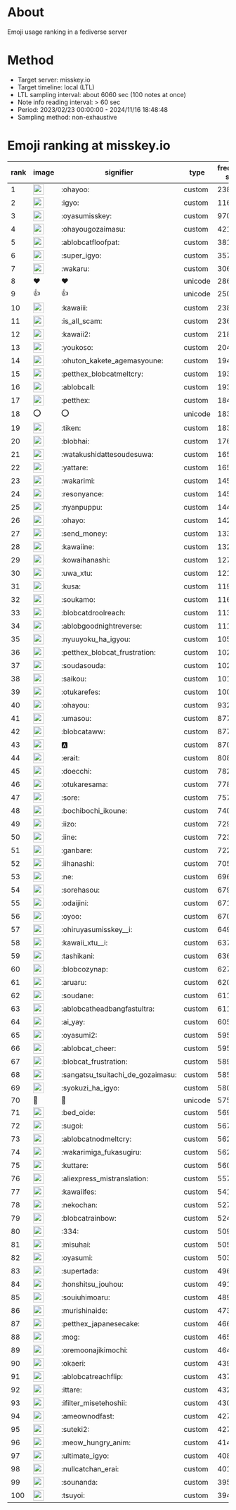 # About
Emoji usage ranking in a fediverse server

# Method
- Target server: misskey.io
- Target timeline: local (LTL)
- LTL sampling interval: about 6060 sec (100 notes at once)
- Note info reading interval: > 60 sec
- Period: 2023/02/23 00:00:00 - 2024/11/16 18:48:48 
- Sampling method: non-exhaustive

# Emoji ranking at misskey.io

|rank|image|signifier|type|frequency score|
|----|----|----|----|----|
|1|<img height="24" src="https://misskey.io/emoji/ohayoo.webp">|:ohayoo:|custom|238223|
|2|<img height="24" src="https://misskey.io/emoji/igyo.webp">|:igyo:|custom|116165|
|3|<img height="24" src="https://misskey.io/emoji/oyasumisskey.webp">|:oyasumisskey:|custom|97056|
|4|<img height="24" src="https://misskey.io/emoji/ohayougozaimasu.webp">|:ohayougozaimasu:|custom|42195|
|5|<img height="24" src="https://misskey.io/emoji/ablobcatfloofpat.webp">|:ablobcatfloofpat:|custom|38166|
|6|<img height="24" src="https://misskey.io/emoji/super_igyo.webp">|:super_igyo:|custom|35759|
|7|<img height="24" src="https://misskey.io/emoji/wakaru.webp">|:wakaru:|custom|30656|
|8|❤|❤|unicode|28629|
|9|👍|👍|unicode|25072|
|10|<img height="24" src="https://misskey.io/emoji/kawaiii.webp">|:kawaiii:|custom|23826|
|11|<img height="24" src="https://misskey.io/emoji/is_all_scam.webp">|:is_all_scam:|custom|23667|
|12|<img height="24" src="https://misskey.io/emoji/kawaii2.webp">|:kawaii2:|custom|21894|
|13|<img height="24" src="https://misskey.io/emoji/youkoso.webp">|:youkoso:|custom|20457|
|14|<img height="24" src="https://misskey.io/emoji/ohuton_kakete_agemasyoune.webp">|:ohuton_kakete_agemasyoune:|custom|19413|
|15|<img height="24" src="https://misskey.io/emoji/petthex_blobcatmeltcry.webp">|:petthex_blobcatmeltcry:|custom|19383|
|16|<img height="24" src="https://misskey.io/emoji/ablobcall.webp">|:ablobcall:|custom|19344|
|17|<img height="24" src="https://misskey.io/emoji/petthex.webp">|:petthex:|custom|18489|
|18|⭕|⭕|unicode|18349|
|19|<img height="24" src="https://misskey.io/emoji/tiken.webp">|:tiken:|custom|18322|
|20|<img height="24" src="https://misskey.io/emoji/blobhai.webp">|:blobhai:|custom|17658|
|21|<img height="24" src="https://misskey.io/emoji/watakushidattesoudesuwa.webp">|:watakushidattesoudesuwa:|custom|16536|
|22|<img height="24" src="https://misskey.io/emoji/yattare.webp">|:yattare:|custom|16513|
|23|<img height="24" src="https://misskey.io/emoji/wakarimi.webp">|:wakarimi:|custom|14594|
|24|<img height="24" src="https://misskey.io/emoji/resonyance.webp">|:resonyance:|custom|14588|
|25|<img height="24" src="https://misskey.io/emoji/nyanpuppu.webp">|:nyanpuppu:|custom|14441|
|26|<img height="24" src="https://misskey.io/emoji/ohayo.webp">|:ohayo:|custom|14238|
|27|<img height="24" src="https://misskey.io/emoji/send_money.webp">|:send_money:|custom|13390|
|28|<img height="24" src="https://misskey.io/emoji/kawaiine.webp">|:kawaiine:|custom|13264|
|29|<img height="24" src="https://misskey.io/emoji/kowaihanashi.webp">|:kowaihanashi:|custom|12773|
|30|<img height="24" src="https://misskey.io/emoji/uwa_xtu.webp">|:uwa_xtu:|custom|12108|
|31|<img height="24" src="https://misskey.io/emoji/kusa.webp">|:kusa:|custom|11918|
|32|<img height="24" src="https://misskey.io/emoji/soukamo.webp">|:soukamo:|custom|11667|
|33|<img height="24" src="https://misskey.io/emoji/blobcatdroolreach.webp">|:blobcatdroolreach:|custom|11382|
|34|<img height="24" src="https://misskey.io/emoji/ablobgoodnightreverse.webp">|:ablobgoodnightreverse:|custom|11118|
|35|<img height="24" src="https://misskey.io/emoji/nyuuyoku_ha_igyou.webp">|:nyuuyoku_ha_igyou:|custom|10506|
|36|<img height="24" src="https://misskey.io/emoji/petthex_blobcat_frustration.webp">|:petthex_blobcat_frustration:|custom|10285|
|37|<img height="24" src="https://misskey.io/emoji/soudasouda.webp">|:soudasouda:|custom|10254|
|38|<img height="24" src="https://misskey.io/emoji/saikou.webp">|:saikou:|custom|10160|
|39|<img height="24" src="https://misskey.io/emoji/otukarefes.webp">|:otukarefes:|custom|10001|
|40|<img height="24" src="https://misskey.io/emoji/ohayou.webp">|:ohayou:|custom|9320|
|41|<img height="24" src="https://misskey.io/emoji/umasou.webp">|:umasou:|custom|8778|
|42|<img height="24" src="https://misskey.io/emoji/blobcataww.webp">|:blobcataww:|custom|8774|
|43|<img height="24" src="https://misskey.io/emoji/a.webp">|:a:|custom|8704|
|44|<img height="24" src="https://misskey.io/emoji/erait.webp">|:erait:|custom|8084|
|45|<img height="24" src="https://misskey.io/emoji/doecchi.webp">|:doecchi:|custom|7825|
|46|<img height="24" src="https://misskey.io/emoji/otukaresama.webp">|:otukaresama:|custom|7789|
|47|<img height="24" src="https://misskey.io/emoji/sore.webp">|:sore:|custom|7570|
|48|<img height="24" src="https://misskey.io/emoji/bochibochi_ikoune.webp">|:bochibochi_ikoune:|custom|7407|
|49|<img height="24" src="https://misskey.io/emoji/iizo.webp">|:iizo:|custom|7292|
|50|<img height="24" src="https://misskey.io/emoji/iine.webp">|:iine:|custom|7233|
|51|<img height="24" src="https://misskey.io/emoji/ganbare.webp">|:ganbare:|custom|7224|
|52|<img height="24" src="https://misskey.io/emoji/iihanashi.webp">|:iihanashi:|custom|7054|
|53|<img height="24" src="https://misskey.io/emoji/ne.webp">|:ne:|custom|6961|
|54|<img height="24" src="https://misskey.io/emoji/sorehasou.webp">|:sorehasou:|custom|6797|
|55|<img height="24" src="https://misskey.io/emoji/odaijini.webp">|:odaijini:|custom|6714|
|56|<img height="24" src="https://misskey.io/emoji/oyoo.webp">|:oyoo:|custom|6703|
|57|<img height="24" src="https://misskey.io/emoji/ohiruyasumisskey__i.webp">|:ohiruyasumisskey__i:|custom|6496|
|58|<img height="24" src="https://misskey.io/emoji/kawaii_xtu__i.webp">|:kawaii_xtu__i:|custom|6376|
|59|<img height="24" src="https://misskey.io/emoji/tashikani.webp">|:tashikani:|custom|6369|
|60|<img height="24" src="https://misskey.io/emoji/blobcozynap.webp">|:blobcozynap:|custom|6274|
|61|<img height="24" src="https://misskey.io/emoji/aruaru.webp">|:aruaru:|custom|6207|
|62|<img height="24" src="https://misskey.io/emoji/soudane.webp">|:soudane:|custom|6119|
|63|<img height="24" src="https://misskey.io/emoji/ablobcatheadbangfastultra.webp">|:ablobcatheadbangfastultra:|custom|6117|
|64|<img height="24" src="https://misskey.io/emoji/ai_yay.webp">|:ai_yay:|custom|6056|
|65|<img height="24" src="https://misskey.io/emoji/oyasumi2.webp">|:oyasumi2:|custom|5955|
|66|<img height="24" src="https://misskey.io/emoji/ablobcat_cheer.webp">|:ablobcat_cheer:|custom|5954|
|67|<img height="24" src="https://misskey.io/emoji/blobcat_frustration.webp">|:blobcat_frustration:|custom|5898|
|68|<img height="24" src="https://misskey.io/emoji/sangatsu_tsuitachi_de_gozaimasu.webp">|:sangatsu_tsuitachi_de_gozaimasu:|custom|5853|
|69|<img height="24" src="https://misskey.io/emoji/syokuzi_ha_igyo.webp">|:syokuzi_ha_igyo:|custom|5803|
|70|🎉|🎉|unicode|5758|
|71|<img height="24" src="https://misskey.io/emoji/bed_oide.webp">|:bed_oide:|custom|5697|
|72|<img height="24" src="https://misskey.io/emoji/sugoi.webp">|:sugoi:|custom|5673|
|73|<img height="24" src="https://misskey.io/emoji/ablobcatnodmeltcry.webp">|:ablobcatnodmeltcry:|custom|5628|
|74|<img height="24" src="https://misskey.io/emoji/wakarimiga_fukasugiru.webp">|:wakarimiga_fukasugiru:|custom|5624|
|75|<img height="24" src="https://misskey.io/emoji/kuttare.webp">|:kuttare:|custom|5607|
|76|<img height="24" src="https://misskey.io/emoji/aliexpress_mistranslation.webp">|:aliexpress_mistranslation:|custom|5574|
|77|<img height="24" src="https://misskey.io/emoji/kawaiifes.webp">|:kawaiifes:|custom|5417|
|78|<img height="24" src="https://misskey.io/emoji/nekochan.webp">|:nekochan:|custom|5272|
|79|<img height="24" src="https://misskey.io/emoji/blobcatrainbow.webp">|:blobcatrainbow:|custom|5242|
|80|<img height="24" src="https://misskey.io/emoji/334.webp">|:334:|custom|5090|
|81|<img height="24" src="https://misskey.io/emoji/misuhai.webp">|:misuhai:|custom|5052|
|82|<img height="24" src="https://misskey.io/emoji/oyasumi.webp">|:oyasumi:|custom|5034|
|83|<img height="24" src="https://misskey.io/emoji/supertada.webp">|:supertada:|custom|4967|
|84|<img height="24" src="https://misskey.io/emoji/honshitsu_jouhou.webp">|:honshitsu_jouhou:|custom|4915|
|85|<img height="24" src="https://misskey.io/emoji/souiuhimoaru.webp">|:souiuhimoaru:|custom|4896|
|86|<img height="24" src="https://misskey.io/emoji/murishinaide.webp">|:murishinaide:|custom|4731|
|87|<img height="24" src="https://misskey.io/emoji/petthex_japanesecake.webp">|:petthex_japanesecake:|custom|4665|
|88|<img height="24" src="https://misskey.io/emoji/mog.webp">|:mog:|custom|4652|
|89|<img height="24" src="https://misskey.io/emoji/oremoonajikimochi.webp">|:oremoonajikimochi:|custom|4642|
|90|<img height="24" src="https://misskey.io/emoji/okaeri.webp">|:okaeri:|custom|4390|
|91|<img height="24" src="https://misskey.io/emoji/ablobcatreachflip.webp">|:ablobcatreachflip:|custom|4377|
|92|<img height="24" src="https://misskey.io/emoji/ittare.webp">|:ittare:|custom|4322|
|93|<img height="24" src="https://misskey.io/emoji/ifilter_misetehoshii.webp">|:ifilter_misetehoshii:|custom|4306|
|94|<img height="24" src="https://misskey.io/emoji/ameownodfast.webp">|:ameownodfast:|custom|4271|
|95|<img height="24" src="https://misskey.io/emoji/suteki2.webp">|:suteki2:|custom|4270|
|96|<img height="24" src="https://misskey.io/emoji/meow_hungry_anim.webp">|:meow_hungry_anim:|custom|4141|
|97|<img height="24" src="https://misskey.io/emoji/ultimate_igyo.webp">|:ultimate_igyo:|custom|4080|
|98|<img height="24" src="https://misskey.io/emoji/nullcatchan_erai.webp">|:nullcatchan_erai:|custom|4018|
|99|<img height="24" src="https://misskey.io/emoji/sounanda.webp">|:sounanda:|custom|3953|
|100|<img height="24" src="https://misskey.io/emoji/tsuyoi.webp">|:tsuyoi:|custom|3941|
